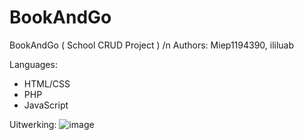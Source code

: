 # BookAndGo
BookAndGo ( School CRUD Project )
/n Authors: Miep1194390, ililuab

Languages:
- HTML/CSS
- PHP
- JavaScript


Uitwerking:
![image](https://user-images.githubusercontent.com/91285462/170023655-84148f71-1750-4589-8803-12234dc43dd5.png)

